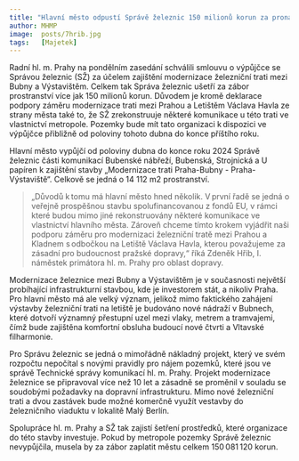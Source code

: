 ```yaml
---
title: "Hlavní město odpustí Správě železnic 150 milionů korun za pronájem pozemků pro stavbu železniční trati mezi Bubny a Výstavištěm"
author: MHMP
image:  posts/7hrib.jpg
tags:   [Majetek]
---
```


Radní hl. m. Prahy na pondělním zasedání schválili smlouvu o výpůjčce se Správou železnic (SŽ) za účelem zajištění modernizace železniční trati mezi Bubny a Výstavištěm. Celkem tak Správa železnic ušetří za zábor prostranství více jak 150 milionů korun. Důvodem je kromě deklarace podpory záměru modernizace trati mezi Prahou a Letištěm Václava Havla ze strany města také to, že SŽ zrekonstruuje některé komunikace u této trati ve vlastnictví metropole. Pozemky bude mít tato organizaci k dispozici ve výpůjčce přibližně od poloviny tohoto dubna do konce příštího roku. 

Hlavní město vypůjčí od poloviny dubna do konce roku 2024 Správě železnic části komunikací Bubenské nábřeží, Bubenská, Strojnická a U papíren k zajištění stavby „Modernizace trati Praha-Bubny - Praha-Výstaviště“. Celkově se jedná o 14 112 m2 prostranství.

> „Důvodů k tomu má hlavní město hned několik. V první řadě se jedná o veřejně prospěšnou stavbu spolufinancovanou z fondů EU, v rámci které budou mimo jiné rekonstruovány některé komunikace ve vlastnictví hlavního města. Zároveň chceme tímto krokem vyjádřit naši podporu záměru pro modernizaci železniční tratě mezi Prahou a Kladnem s odbočkou na Letiště Václava Havla, kterou považujeme za zásadní pro budoucnost pražské dopravy,“ říká Zdeněk Hřib, I. náměstek primátora hl. m. Prahy pro oblast dopravy.

Modernizace železnice mezi Bubny a Výstavištěm je v současnosti největší probíhající infrastrukturní stavbou, kde je investorem stát, a nikoliv Praha. Pro hlavní město má ale velký význam, jelikož mimo faktického zahájení výstavby železniční trati na letiště je budováno nové nádraží v Bubnech, které dotvoří významný přestupní uzel mezi vlaky, metrem a tramvajemi, čímž bude zajištěna komfortní obsluha budoucí nové čtvrti a Vltavské filharmonie. 

Pro Správu železnic se jedná o mimořádně nákladný projekt, který ve svém rozpočtu nepočítal s novými pravidly pro nájem pozemků, které jsou ve správě Technické správy komunikací hl. m. Prahy. Projekt modernizace železnice se připravoval více než 10 let a zásadně se proměnil v souladu se soudobými požadavky na dopravní infrastrukturu. Mimo nové železniční trati a dvou zastávek bude možné komerčně využít vestavby do železničního viaduktu v lokalitě Malý Berlín. 

Spolupráce hl. m. Prahy a SŽ tak zajistí šetření prostředků, které organizace do této stavby investuje. Pokud by metropole pozemky Správě železnic nevypůjčila, musela by za zábor zaplatit městu celkem 150 081 120 korun. 
